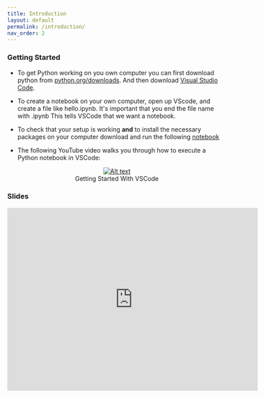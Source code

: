 ```yaml
---
title: Introduction
layout: default
permalink: /introduction/
nav_order: 2
---
```


### **Getting Started**


- To get Python working on you own computer you can first download python from [python.org/downloads](https://www.python.org/downloads/). And then download [Visual Studio Code](https://code.visualstudio.com/).

- To create a notebook on your own computer, open up VScode, and create a file like  hello.ipynb. It's important that you end the file name with .ipynb This tells VSCode that we want a notebook.

- To check that your setup is working **and** to install the necessary packages on your computer download and run the following [notebook](https://github.com/pharringtonp19/business-analytics/blob/main/notebooks/Check_Local_Setup.ipynb)

- The following YouTube video walks you through how to execute a Python notebook in VSCode:

<figure style="text-align: center;">
  <a href="https://youtu.be/T6VFy57DLlk">
    <img src="{{ site.baseurl }}/assets/images/yt.png" alt="Alt text">
  </a>
  <figcaption>Getting Started With VSCode</figcaption>
</figure>

<!-- [![YouTube](./../../assets/images/yt.png)](https://youtu.be/T6VFy57DLlk) -->

### **Slides**

<iframe src="https://slides.com/pharringtonp19/ba-introduction/embed?byline=hidden&share=hidden" width="576" height="420" title="BA - Introduction" scrolling="no" frameborder="0" webkitallowfullscreen mozallowfullscreen allowfullscreen></iframe>